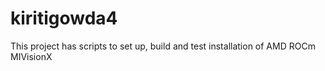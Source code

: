 # kiritigowda4
This project has scripts to set up, build and test installation of AMD ROCm MIVisionX
